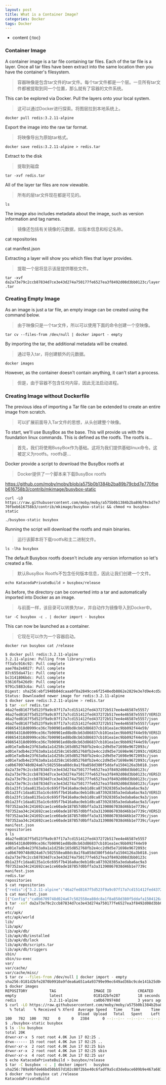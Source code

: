 ```yaml
---
layout: post
title: What is a Container Image?
categories: Docker
tags: Docker
---
```


* content
{:toc}




### Container Image

A container image is a tar file containing tar files. Each of the tar file is a layer. Once all tar files have been extract into the same location then you have the container's filesystem.
> 容器映像是包含tar文件的tar文件。每个tar文件都是一个层。一旦所有tar文件都被提取到同一个位置，那么就有了容器的文件系统。

This can be explored via Docker. Pull the layers onto your local system.
> 这可以通过Docker进行探索。将图层拉到本地系统上。

`docker pull redis:3.2.11-alpine`

Export the image into the raw tar format.
> 将映像导出为原始tar格式。

`docker save redis:3.2.11-alpine > redis.tar`

Extract to the disk
> 提取到磁盘

`tar -xvf redis.tar`

All of the layer tar files are now viewable.
> 所有的层tar文件现在都是可见的。

`ls`

The image also includes metadata about the image, such as version information and tag names.
> 镜像还包括有关镜像的元数据，如版本信息和标记名称。

cat repositories

cat manifest.json

Extracting a layer will show you which files that layer provides.
> 提取一个层将显示该层提供哪些文件。

`tar -xvf da2a73e79c2ccb87834d7ce3e43d274a750177fe6527ea3f8492d08d3bb0123c/layer.tar`


### Creating Empty Image
As an image is just a tar file, an empty image can be created using the command below.
> 由于映像只是一个tar文件，所以可以使用下面的命令创建一个空映像。

`tar cv --files-from /dev/null | docker import - empty`

By importing the tar, the additional metadata will be created.
> 通过导入tar，将创建额外的元数据。

`docker images`

However, as the container doesn't contain anything, it can't start a process.
> 但是，由于容器不包含任何内容，因此无法启动进程。


### Creating Image without Dockerfile
The previous idea of importing a Tar file can be extended to create an entire image from scratch.
> 可以扩展前面导入Tar文件的思想，从头创建整个映像。

To start, we'll use BusyBox as the base. This will provide us with the foundation linux commands. This is defined as the rootfs. The rootfs is...
> 首先，我们将使用BusyBox作为基础。这将为我们提供基础linux命令。这被定义为rootfs。rootfs是...

Docker provide a script to download the BusyBox rootfs at
> Docker提供了一个脚本来下载BusyBox rootfs

https://github.com/moby/moby/blob/a575b0b1384b2ba89b79cbd7e770fbeb616758b3/contrib/mkimage/busybox-static

`curl -LO https://raw.githubusercontent.com/moby/moby/a575b0b1384b2ba89b79cbd7e770fbeb616758b3/contrib/mkimage/busybox-static && chmod +x busybox-static`

`./busybox-static busybox`

Running the script will download the rootfs and main binaries.
> 运行该脚本将下载rootfs和主二进制文件。

`ls -lha busybox`

The default Busybox rootfs doesn't include any version information so let's created a file.
> 默认BusyBox Rootfs不包含任何版本信息，因此让我们创建一个文件。

`echo KatacodaPrivateBuild > busybox/release`

As before, the directory can be converted into a tar and automatically imported into Docker as an image.
> 与前面一样，该目录可以转换为tar，并自动作为镜像导入到Docker中。

`tar -C busybox -c . | docker import - busybox`

This can now be launched as a container.
> 它现在可以作为一个容器启动。

`docker run busybox cat /release`


```sh
$ docker pull redis:3.2.11-alpine
3.2.11-alpine: Pulling from library/redis
ff3a5c916c92: Pull complete 
aae70a2e6027: Pull complete 
87c655da471c: Pull complete 
bc3141806bdc: Pull complete 
53616fb426d9: Pull complete 
9791c5883c6a: Pull complete 
Digest: sha256:ebf1948b84dcaaa0f8a2849cce6f2548edb8862e2829e3e7d9e4cd5a324fb3b7
Status: Downloaded newer image for redis:3.2.11-alpine
$ docker save redis:3.2.11-alpine > redis.tar
$ tar -xvf redis.tar
46a2fed8167f5d523f9a9c07f17a7cd151412fed437272b517ee4e46587e5557/
46a2fed8167f5d523f9a9c07f17a7cd151412fed437272b517ee4e46587e5557/VERSION
46a2fed8167f5d523f9a9c07f17a7cd151412fed437272b517ee4e46587e5557/json
46a2fed8167f5d523f9a9c07f17a7cd151412fed437272b517ee4e46587e5557/layer.tar
498654318d0999ce36c7b90901ed8bd8cb63d86837cb101ea1ec9bb092f44e59/
498654318d0999ce36c7b90901ed8bd8cb63d86837cb101ea1ec9bb092f44e59/VERSION
498654318d0999ce36c7b90901ed8bd8cb63d86837cb101ea1ec9bb092f44e59/json
498654318d0999ce36c7b90901ed8bd8cb63d86837cb101ea1ec9bb092f44e59/layer.tar
ad01e7adb4e23f63a0a1a1d258c165d852768fb2e4cc2d9d5e71698e9672093c/
ad01e7adb4e23f63a0a1a1d258c165d852768fb2e4cc2d9d5e71698e9672093c/VERSION
ad01e7adb4e23f63a0a1a1d258c165d852768fb2e4cc2d9d5e71698e9672093c/json
ad01e7adb4e23f63a0a1a1d258c165d852768fb2e4cc2d9d5e71698e9672093c/layer.tar
ca0b6709748d024a67c502558ea88dc8a1f8a858d380f5ddafa1504126a3b018.json
da2a73e79c2ccb87834d7ce3e43d274a750177fe6527ea3f8492d08d3bb0123c/
da2a73e79c2ccb87834d7ce3e43d274a750177fe6527ea3f8492d08d3bb0123c/VERSION
da2a73e79c2ccb87834d7ce3e43d274a750177fe6527ea3f8492d08d3bb0123c/json
da2a73e79c2ccb87834d7ce3e43d274a750177fe6527ea3f8492d08d3bb0123c/layer.tar
db1a23fc1daa8135a1c6c695f7b416a0ac0eb1d8ca873928385a3edaba6ac9a3/
db1a23fc1daa8135a1c6c695f7b416a0ac0eb1d8ca873928385a3edaba6ac9a3/VERSION
db1a23fc1daa8135a1c6c695f7b416a0ac0eb1d8ca873928385a3edaba6ac9a3/json
db1a23fc1daa8135a1c6c695f7b416a0ac0eb1d8ca873928385a3edaba6ac9a3/layer.tar
f07352aa34c241692cae1ce60ade187857d0bffa3a31390867038d46b1e7739c/
f07352aa34c241692cae1ce60ade187857d0bffa3a31390867038d46b1e7739c/VERSION
f07352aa34c241692cae1ce60ade187857d0bffa3a31390867038d46b1e7739c/json
f07352aa34c241692cae1ce60ade187857d0bffa3a31390867038d46b1e7739c/layer.tar
manifest.json
repositories
$ ls
46a2fed8167f5d523f9a9c07f17a7cd151412fed437272b517ee4e46587e5557
498654318d0999ce36c7b90901ed8bd8cb63d86837cb101ea1ec9bb092f44e59
ad01e7adb4e23f63a0a1a1d258c165d852768fb2e4cc2d9d5e71698e9672093c
ca0b6709748d024a67c502558ea88dc8a1f8a858d380f5ddafa1504126a3b018.json
da2a73e79c2ccb87834d7ce3e43d274a750177fe6527ea3f8492d08d3bb0123c
db1a23fc1daa8135a1c6c695f7b416a0ac0eb1d8ca873928385a3edaba6ac9a3
f07352aa34c241692cae1ce60ade187857d0bffa3a31390867038d46b1e7739c
manifest.json
redis.tar
repositories
$ cat repositories
{"redis":{"3.2.11-alpine":"46a2fed8167f5d523f9a9c07f17a7cd151412fed437272b517ee4e46587e5557"}}
$ cat manifest.json
[{"Config":"ca0b6709748d024a67c502558ea88dc8a1f8a858d380f5ddafa1504126a3b018.json","RepoTags":["redis:3.2.11-alpine"],"Layers":["498654318d0999ce36c7b90901ed8bd8cb63d86837cb101ea1ec9bb092f44e59/layer.tar","ad01e7adb4e23f63a0a1a1d258c165d852768fb2e4cc2d9d5e71698e9672093c/layer.tar","da2a73e79c2ccb87834d7ce3e43d274a750177fe6527ea3f8492d08d3bb0123c/layer.tar","db1a23fc1daa8135a1c6c695f7b416a0ac0eb1d8ca873928385a3edaba6ac9a3/layer.tar","f07352aa34c241692cae1ce60ade187857d0bffa3a31390867038d46b1e7739c/layer.tar","46a2fed8167f5d523f9a9c07f17a7cd151412fed437272b517ee4e46587e5557/layer.tar"]}]
$ tar -xvf da2a73e79c2ccb87834d7ce3e43d274a750177fe6527ea3f8492d08d3bb0123c/layer.tar
etc/
etc/apk/
etc/apk/world
lib/
lib/apk/
lib/apk/db/
lib/apk/db/installed
lib/apk/db/lock
lib/apk/db/scripts.tar
lib/apk/db/triggers
sbin/
sbin/su-exec
var/
var/cache/
var/cache/misc/
$ tar cv --files-from /dev/null | docker import - empty
sha256:0181d2bfe2870b9910a9fdea6a651a4a93799e99ec649ad36bc9cde141b25d04
$ docker images
REPOSITORY          TAG                 IMAGE ID            CREATED             SIZE
empty               latest              0181d2bfe287        18 seconds ago      0B
redis               3.2.11-alpine       ca0b6709748d        3 years ago         20.7MB
$ curl -LO https://raw.githubusercontent.com/moby/moby/a575b0b1384b2ba89b79cbd7e770fbeb616758b3/contrib/mkimage/busybox-static && chmod +x busybox-static
  % Total    % Received % Xferd  Average Speed   Time    Time     Time  Current
                                 Dload  Upload   Total   Spent    Left  Speed
100   782  100   782    0     0   2384      0 --:--:-- --:--:-- --:--:--  2391
$ ./busybox-static busybox
$ ls -lha busybox
total 20K
drwxr-xr-x  5 root root 4.0K Jun 17 02:25 .
drwx------ 15 root root 4.0K Jun 17 02:25 ..
drwxr-xr-x  2 root root 4.0K Jun 17 02:25 bin
drwxr-xr-x  2 root root 4.0K Jun 17 02:25 sbin
drwxr-xr-x  4 root root 4.0K Jun 17 02:25 usr
$ echo KatacodaPrivateBuild > busybox/release
$ tar -C busybox -c . | docker import - busybox
sha256:789a9bfde66bd50bb57d102c08f2bbe40c6fadf9a5cd3de0ace609b9e467a683
$ docker run busybox cat /release
KatacodaPrivateBuild


```